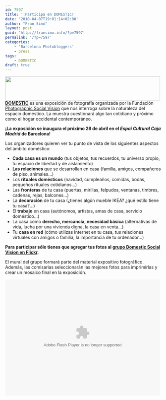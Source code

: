 ```yaml
---
id: 7597
title: '¡Participa en DOMESTIC!'
date: '2010-04-07T19:01:14+02:00'
author: "Fran Simó"
layout: post
guid: 'http://fransimo.info/?p=7597'
permalink: '/?p=7597'
categories:
    - 'Barcelona Photobloggers'
    - press
tags:
    - DOMESTIC
draft: true
---
```


<img src="http://fransimo.info/wp-content/uploads/2010/04/domestic.jpg" alt="" title="DOMESTIC 2010" width="500" height="77" class="alignnone size-full wp-image-2954" />
<strong><a href="http://www.photographicsocialvision.org/domestic/">DOMESTIC</a></strong> es una exposición de fotografía organizada por la Fundación <a href="http://www.photographicsocialvision.org/">Photographic Social Vision</a> que nos interroga sobre la naturaleza del espacio doméstico. La muestra cuestionará algo tan cotidiano y próximo como el hogar occidental contemporáneo. 

<strong>¡La exposición se inaugura el próximo 28 de abril en el <em>Espai Cultural Caja Madrid</em> de Barcelona!</strong>

Los organizadores quieren ver tu punto de vista de los siguientes aspectos del ámbito doméstico: 
<ul>
	<li><strong>Cada casa es un mundo</strong> (tus objetos, tus recuerdos, tu universo propio, tu espacio de libertad y de aislamiento)</li>
	<li><strong>Las relaciones</strong> que se desarrollan en casa (familia, amigos, compañeros de piso, animales…)</li>
	<li>Los <strong>rituales domésticos</strong> (navidad, cumpleaños, comidas, bodas, pequeños rituales cotidianos…)</li>
	<li>Las <strong>fronteras</strong> de tu casa (puertas, mirillas, felpudos, ventanas, timbres, cadenas, rejas, balcones...)</li>
	<li>La <strong>decoración</strong> de tu casa (¿tienes algún mueble IKEA? ¿qué estilo tiene tu casa?...)</li>
	<li>El <strong>trabajo</strong> en casa (autónomos, artistas, amas de casa, servicio doméstico…)</li>
	<li>La casa como <strong>derecho, mercancía, necesidad básica</strong> (alternativas de vida, lucha por una vivienda digna, la casa en venta…)</li>
	<li>Tu <strong>casa en red</strong> (cómo utilizas Internet en tu casa, tus relaciones virtuales con amigos o familia, la importancia de tu ordenador…)</li>
</ul>

<strong>Para participar sólo tienes que agregar tus fotos al <a href="http://www.flickr.com/groups/domesticsocialvision/">grupo Domestic Social Vision en Flickr</a>.</strong>

El mural del grupo formará parte del material expositivo fotográfico. Además, las comisarias seleccionarán las mejores fotos para imprimirlas y crear un mosaico final en la exposición.

<object width="500" height="375"> <param name="flashvars" value="offsite=true&lang=es-us&page_show_url=%2Fgroups%2Fdomesticsocialvision%2Fpool%2Fshow%2F&page_show_back_url=%2Fgroups%2Fdomesticsocialvision%2Fpool%2F&group_id=1315621@N25&jump_to=&start_index="></param> <param name="movie" value="http://www.flickr.com/apps/slideshow/show.swf?v=71649"></param> <param name="allowFullScreen" value="true"></param><embed type="application/x-shockwave-flash" src="http://www.flickr.com/apps/slideshow/show.swf?v=71649" allowFullScreen="true" flashvars="offsite=true&lang=es-us&page_show_url=%2Fgroups%2Fdomesticsocialvision%2Fpool%2Fshow%2F&page_show_back_url=%2Fgroups%2Fdomesticsocialvision%2Fpool%2F&group_id=1315621@N25&jump_to=&start_index=" width="500" height="375"></embed></object>